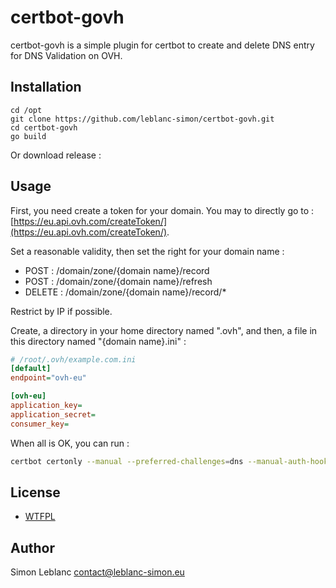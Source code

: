 # certbot-govh

certbot-govh is a simple plugin for certbot to create and delete DNS entry for DNS Validation on OVH.

## Installation

```
cd /opt
git clone https://github.com/leblanc-simon/certbot-govh.git
cd certbot-govh
go build
```

Or download release : 

## Usage

First, you need create a token for your domain. You may to directly go to : [https://eu.api.ovh.com/createToken/](https://eu.api.ovh.com/createToken/).

Set a reasonable validity, then set the right for your domain name :
* POST : /domain/zone/{domain name}/record
* POST : /domain/zone/{domain name}/refresh
* DELETE : /domain/zone/{domain name}/record/*

Restrict by IP if possible.

Create, a directory in your home directory named ".ovh", and then, a file in this directory named "{domain name}.ini" : 

```ini
# /root/.ovh/example.com.ini
[default]
endpoint="ovh-eu"

[ovh-eu]
application_key=
application_secret=
consumer_key=
```

When all is OK, you can run : 

```bash
certbot certonly --manual --preferred-challenges=dns --manual-auth-hook /opt/certbot-govh/certbot-govh-auth.sh --manual-cleanup-hook /opt/certbot-govh/certbot-govh-cleanup.sh -d secure.example.com
```

## License

* [WTFPL](http://www.wtfpl.net/)

## Author

Simon Leblanc <contact@leblanc-simon.eu>